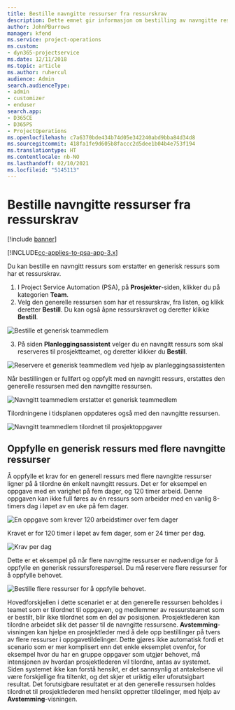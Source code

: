 ```yaml
---
title: Bestille navngitte ressurser fra ressurskrav
description: Dette emnet gir informasjon om bestilling av navngitte ressurser for et generisk ressurskrav.
author: JohnPBurrows
manager: kfend
ms.service: project-operations
ms.custom:
- dyn365-projectservice
ms.date: 12/11/2018
ms.topic: article
ms.author: ruhercul
audience: Admin
search.audienceType:
- admin
- customizer
- enduser
search.app:
- D365CE
- D365PS
- ProjectOperations
ms.openlocfilehash: c7a6370bde434b74d05e342240abd9bba84d34d8
ms.sourcegitcommit: 418fa1fe9d605b8faccc2d5dee1b04b4e753f194
ms.translationtype: HT
ms.contentlocale: nb-NO
ms.lasthandoff: 02/10/2021
ms.locfileid: "5145113"
---
```

# <a name="book-named-resources-from-resource-requirements"></a>Bestille navngitte ressurser fra ressurskrav

[!include [banner](../includes/psa-now-project-operations.md)]

[!INCLUDE[cc-applies-to-psa-app-3.x](../includes/cc-applies-to-psa-app-3x.md)]

Du kan bestille en navngitt ressurs som erstatter en generisk ressurs som har et ressurskrav.

1. I Project Service Automation (PSA), på **Prosjekter**-siden, klikker du på kategorien **Team**.
2. Velg den generelle ressursen som har et ressurskrav, fra listen, og klikk deretter **Bestill**. Du kan også åpne ressurskravet og deretter klikke **Bestill**.


![Bestille et generisk teammedlem](media/RM-how-to-14.png)


3. På siden **Planleggingsassistent** velger du en navngitt ressurs som skal reserveres til prosjektteamet, og deretter klikker du **Bestill**.

![Reservere et generisk teammedlem ved hjelp av planleggingsassistenten](media/RM-how-to-15.png)

Når bestillingen er fullført og oppfylt med en navngitt ressurs, erstattes den generelle ressursen med den navngitte ressursen.

![Navngitt teammedlem erstatter et generisk teammedlem](media/RM-how-to-16.png)

Tilordningene i tidsplanen oppdateres også med den navngitte ressursen.

![Navngitt teammedlem tilordnet til prosjektoppgaver](media/RM-how-to-17.png)

## <a name="fulfill-a-generic-resource-with-multiple-named-resources"></a>Oppfylle en generisk ressurs med flere navngitte ressurser
Å oppfylle et krav for en generell ressurs med flere navngitte ressurser ligner på å tilordne én enkelt navngitt ressurs. Det er for eksempel en oppgave med en varighet på fem dager, og 120 timer arbeid. Denne oppgaven kan ikke full føres av én ressurs som arbeider med en vanlig 8-timers dag i løpet av en uke på fem dager. 

![En oppgave som krever 120 arbeidstimer over fem dager](media/RM-how-to-21.png)

Kravet er for 120 timer i løpet av fem dager, som er 24 timer per dag.

![Krav per dag](media/RM-how-to-22.png)

Dette er et eksempel på når flere navngitte ressurser er nødvendige for å oppfylle en generisk ressursforespørsel. Du må reservere flere ressurser for å oppfylle behovet.

![Bestille flere ressurser for å oppfylle behovet.](media/RM-how-to-23.png)

Hovedforskjellen i dette scenariet er at den generelle ressursen beholdes i teamet som er tilordnet til oppgaven, og medlemmer av ressursteamet som er bestilt, blir ikke tilordnet som en del av posisjonen. Prosjektlederen kan tilordne arbeidet slik det passer til de navngitte ressursene. **Avstemming**-visningen kan hjelpe en prosjektleder med å dele opp bestillinger på tvers av flere ressurser i oppgavetildelinger. Dette gjøres ikke automatisk fordi et scenario som er mer komplisert enn det enkle eksemplet ovenfor, for eksempel hvor du har en gruppe oppgaver som utgjør behovet, må intensjonen av hvordan prosjektlederen vil tilordne, antas av systemet. Siden systemet ikke kan forstå hensikt, er det sannsynlig at antakelsene vil være forskjellige fra tiltenkt, og det skjer et uriktig eller uforutsigbart resultat. Det forutsigbare resultatet er at den generelle ressursen holdes tilordnet til prosjektlederen med hensikt oppretter tildelinger, med hjelp av **Avstemming**-visningen.


